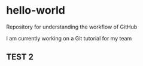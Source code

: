 # hello-world
Repository for understanding the workflow of GitHub


I am currently working on a Git tutorial for my team 

TEST 2
------------------


